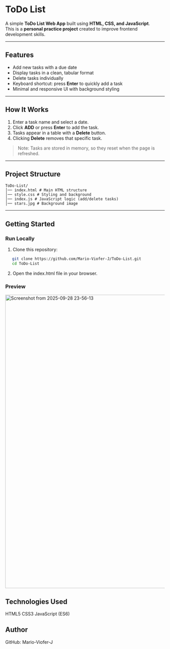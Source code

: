 # ToDo List  

A simple **ToDo List Web App** built using **HTML, CSS, and JavaScript**.  
This is a **personal practice project** created to improve frontend development skills.  

---

## Features  

- Add new tasks with a due date  
- Display tasks in a clean, tabular format  
- Delete tasks individually  
- Keyboard shortcut: press **Enter** to quickly add a task  
- Minimal and responsive UI with background styling  

---

## How It Works  

1. Enter a task name and select a date.  
2. Click **ADD** or press **Enter** to add the task.  
3. Tasks appear in a table with a **Delete** button.  
4. Clicking **Delete** removes that specific task.  

> Note: Tasks are stored in memory, so they reset when the page is refreshed.  

---

## Project Structure  
```
ToDo-List/
│── index.html # Main HTML structure
│── style.css # Styling and background
│── index.js # JavaScript logic (add/delete tasks)
│── stars.jpg # Background image
```

---

## Getting Started  

### Run Locally  

1. Clone this repository:  
```bash
   git clone https://github.com/Mario-Viofer-J/ToDo-List.git
   cd ToDo-List
```
2. Open the index.html file in your browser.


### Preview
<img width="1917" height="923" alt="Screenshot from 2025-09-28 23-56-13" src="https://github.com/user-attachments/assets/70780a53-ecd9-445f-a1a8-6914b1a3e4a3" />

## Technologies Used

HTML5
CSS3
JavaScript (ES6)

## Author

GitHub: Mario-Viofer-J


